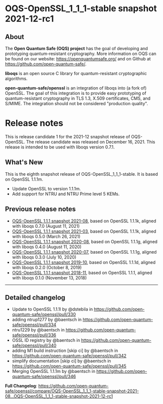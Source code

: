 OQS-OpenSSL_1\_1\_1-stable snapshot 2021-12-rc1
===============================================

About
-----

The **Open Quantum Safe (OQS) project** has the goal of developing and prototyping quantum-resistant cryptography.  More information on OQS can be found on our website: https://openquantumsafe.org/ and on Github at https://github.com/open-quantum-safe/.

**liboqs** is an open source C library for quantum-resistant cryptographic algorithms.

**open-quantum-safe/openssl** is an integration of liboqs into (a fork of) OpenSSL.  The goal of this integration is to provide easy prototyping of quantum-resistant cryptography in TLS 1.3, X.509 certificates, CMS, and S/MIME.  The integration should not be considered "production quality".

Release notes
=============

This is release candidate 1 for the 2021-12 snapshot release of OQS-OpenSSL. The release candidate was released on December 16, 2021.  This release is intended to be used with liboqs version 0.7.1.

What's New
----------

This is the eighth snapshot release of OQS-OpenSSL_1\_1\_1-stable.  It is based on OpenSSL 1.1.1m.

- Update OpenSSL to version 1.1.1m.
- Add support for NTRU and NTRU Prime level 5 KEMs.

Previous release notes
----------------------

- [OQS-OpenSSL 1.1.1 snapshot 2021-08](https://github.com/open-quantum-safe/openssl/releases/tag/OQS-OpenSSL_1_1_1-stable-snapshot-2021-08), based on OpenSSL 1.1.1k, aligned with liboqs 0.7.0 (August 11, 2021)
- [OQS-OpenSSL 1.1.1 snapshot 2021-03](https://github.com/open-quantum-safe/openssl/releases/tag/OQS-OpenSSL_1_1_1-stable-snapshot-2021-03), based on OpenSSL 1.1.1k, aligned with liboqs 0.5.0 (March 26, 2021)
- [OQS-OpenSSL 1.1.1 snapshot 2020-08](https://github.com/open-quantum-safe/openssl/releases/tag/OQS-OpenSSL_1_1_1-stable-snapshot-2020-08), based on OpenSSL 1.1.1g, aligned with liboqs 0.4.0 (August 11, 2020)
- [OQS-OpenSSL 1.1.1 snapshot 2020-07](https://github.com/open-quantum-safe/openssl/releases/tag/OQS-OpenSSL_1_1_1-stable-snapshot-2020-07), based on OpenSSL 1.1.1g, aligned with liboqs 0.3.0 (July 10, 2020)
- [OQS-OpenSSL 1.1.1 snapshot 2019-10](https://github.com/open-quantum-safe/openssl/releases/tag/OQS-OpenSSL_1_1_1-stable-snapshot-2019-10), based on OpenSSL 1.1.1d, aligned with liboqs 0.2.0 (October 8, 2019)
- [OQS-OpenSSL 1.1.1 snapshot 2018-11](https://github.com/open-quantum-safe/openssl/releases/tag/OQS-OpenSSL_1_1_1-stable-snapshot-2018-11), based on OpenSSL 1.1.1, aligned with liboqs 0.1.0 (November 13, 2018)

---

Detailed changelog
------------------

* Update to OpenSSL 1.1.1l by @dstebila in https://github.com/open-quantum-safe/openssl/pull/330
* adding ntrup1277 by @baentsch in https://github.com/open-quantum-safe/openssl/pull/334
* ntru1229 by @baentsch in https://github.com/open-quantum-safe/openssl/pull/336
* OSSL ID registry by @baentsch in https://github.com/open-quantum-safe/openssl/pull/340
* adding M1 build instruction [skip ci] by @baentsch in https://github.com/open-quantum-safe/openssl/pull/342
* simplify documentation [skip ci] by @baentsch in https://github.com/open-quantum-safe/openssl/pull/345
* Merging OpenSSL 1.1.1m by @baentsch in https://github.com/open-quantum-safe/openssl/pull/346

**Full Changelog**: https://github.com/open-quantum-safe/openssl/compare/OQS-OpenSSL_1_1_1-stable-snapshot-2021-08...OQS-OpenSSL_1_1_1-stable-snapshot-2021-12-rc1
